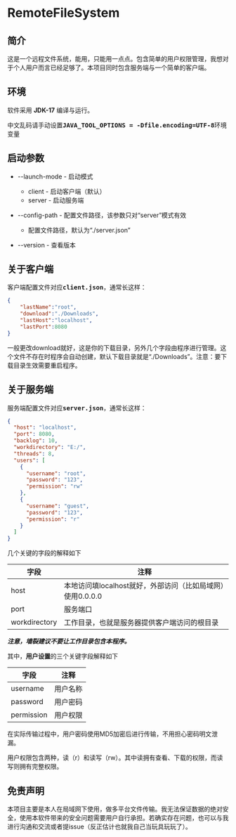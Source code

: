 # RemoteFileSystem

## 简介

这是一个远程文件系统，能用，只能用一点点。包含简单的用户权限管理，我想对于个人用户而言已经足够了。本项目同时包含服务端与一个简单的客户端。

## 环境

软件采用 **JDK-17** 编译与运行。

中文乱码请手动设置<kbd>**JAVA_TOOL_OPTIONS = -Dfile.encoding=UTF-8**</kbd>环境变量

## 启动参数

- --launch-mode - 启动模式
  - client - 启动客户端（默认）
  - server - 启动服务端

- --config-path - 配置文件路径，该参数只对“server”模式有效
  - 配置文件路径，默认为“./server.json”

- --version - 查看版本

## 关于客户端

客户端配置文件对应<kbd>**client.json**</kbd>，通常长这样：

```json
{
    "lastName":"root",
    "download":"./Downloads",
    "lastHost":"localhost",
    "lastPort":8080
}
```

一般更改download就好，这是你的下载目录，另外几个字段由程序进行管理。这个文件不存在时程序会自动创建，默认下载目录就是“./Downloads”。注意：要下载目录生效需要重启程序。

## 关于服务端

服务端配置文件对应<kbd>**server.json**</kbd>，通常长这样：

```json
{
  "host": "localhost",
  "port": 8080,
  "backlog": 10,
  "workdirectory": "E:/",
  "threads": 8,
  "users": [
    {
      "username": "root",
      "password": "123",
      "permission": "rw"
    },
    {
      "username": "guest",
      "password": "123",
      "permission": "r"
    }
  ]
}
```



几个关键的字段的解释如下

| 字段          | 注释                                                       |
| ------------- | ---------------------------------------------------------- |
| host          | 本地访问填localhost就好，外部访问（比如局域网）使用0.0.0.0 |
| port          | 服务端口                                                   |
| workdirectory | 工作目录，也就是服务器提供客户端访问的根目录               |

***注意，墙裂建议不要让工作目录包含本程序。***

其中，**用户设置**的三个关键字段解释如下

| 字段       | 注释     |
| ---------- | -------- |
| username   | 用户名称 |
| password   | 用户密码 |
| permission | 用户权限 |

在实际传输过程中，用户密码使用MD5加密后进行传输，不用担心密码明文泄漏。

用户权限包含两种，读（r）和读写（rw）。其中读拥有查看、下载的权限，而读写则拥有完整权限。

## 免责声明

本项目主要是本人在局域网下使用，做多平台文件传输。我无法保证数据的绝对安全，使用本软件带来的安全问题需要用户自行承担。若确实存在问题，也可以与我进行沟通和交流或者提issue（反正估计也就我自己当玩具玩玩了）。